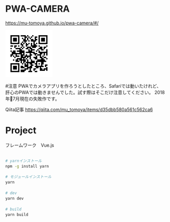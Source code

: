 # PWA-CAMERA
https://mu-tomoya.github.io/pwa-camera/#/

![QRコード](./QRCode.png)

#注意
PWAでカメラアプリを作ろうとしたところ、Safariでは動いたけれど、
肝心のPWAでは動きませんでした。試す際はそこだけ注意してください。
2018年7月現在の失敗作です。

Qiita記事
https://qiita.com/mu_tomoya/items/d35dbb580a561c562ca6

# Project
フレームワーク　Vue.js
```bash

# yarnインストール
npm -g install yarn

# モジュールインストール
yarn

# dev
yarn dev

# build
yarn build


```